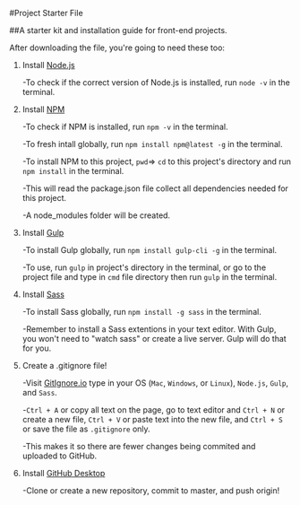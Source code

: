 #Project Starter File

##A starter kit and installation guide for front-end projects.

After downloading the file, you're going to need these too:

  1. Install [Node.js](https://nodejs.org/en/download/ "Node.js dowload link")
  
      -To check if the correct version of Node.js is installed, run ```node -v``` in the terminal.
        
  2. Install [NPM](https://www.npmjs.com/get-npm "NPM installation guide") 
  
      -To check if NPM is installed, run ```npm -v``` in the terminal.
      
      -To fresh intall globally, run ```npm install npm@latest -g``` in the terminal.
      
      -To install NPM to this project, ```pwd```=> ```cd``` to this project's directory and run ```npm install``` in the terminal.
      
      -This will read the package.json file collect all dependencies needed for this project. 
      
      -A node_modules folder will be created. 
      
  
  3. Install [Gulp](https://www.npmjs.com/package/gulp "Gulp installation guide")
  
      -To install Gulp globally, run ```npm install gulp-cli -g``` in the terminal.
      
      -To use, run ```gulp``` in project's directory in the terminal, or go to the project file and type in ```cmd``` file directory then run ```gulp``` in the terminal.
      
  4. Install [Sass](https://sass-lang.com/install "Sass installation guide")
  
      -To install Sass globally, run ```npm install -g sass``` in the terminal.
      
      -Remember to install a Sass extentions in your text editor. With Gulp, you won't need to "watch sass" or create a live server. Gulp will do that for you.
      
  5. Create a .gitignore file!
  
      -Visit [GitIgnore.io](https://www.gitignore.io/ "GitIgnore.io link") type in your OS (```Mac```, ```Windows```, or ```Linux```), ```Node.js```, ```Gulp```, and ```Sass```.
      
      -```Ctrl + A``` or copy all text on the page, go to text editor and ```Ctrl + N``` or create a new file, ```Ctrl + V``` or paste text into the new file, and ```Ctrl + S``` or save the file as ```.gitignore``` only.
      
      -This makes it so there are fewer changes being commited and uploaded to GitHub.
      
   6. Install [GitHub Desktop](https://desktop.github.com/ "GitHub Desktop download link")
   
      -Clone or create a new repository, commit to master, and push origin!
